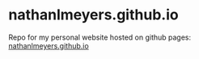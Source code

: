 # nathanlmeyers.github.io

Repo for my personal website hosted on github pages: [nathanlmeyers.github.io](https://nathanlmeyers.github.io/)
